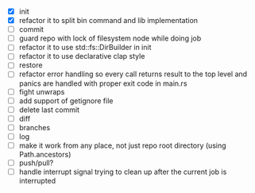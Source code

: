 - [X] init
- [X] refactor it to split bin command and lib implementation
- [ ] commit
- [ ] guard repo with lock of filesystem node while doing job
- [ ] refactor it to use std::fs::DirBuilder in init
- [ ] refactor it to use declarative clap style
- [ ] restore
- [ ] refactor error handling so every call returns result to the top level and panics are handled with proper exit code in main.rs
- [ ] fight unwraps
- [ ] add support of getignore file
- [ ] delete last commit
- [ ] diff
- [ ] branches
- [ ] log
- [ ] make it work from any place, not just repo root directory (using Path.ancestors)
- [ ] push/pull?
- [ ] handle interrupt signal trying to clean up after the current job is interrupted
